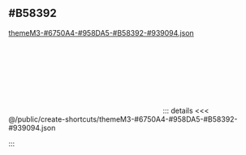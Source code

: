 ## #B58392
<coreColors :core-colors='{"primary":"#6750A4","secondary":"#958DA5","tertiary":"#B58392","neutral":"#939094"}'/>
<a target="_blank" href="/create-shortcuts/themeM3-%236750A4-%23958DA5-%23B58392-%23939094.json" download><span>themeM3-#6750A4-#958DA5-#B58392-#939094.json<svg class="feather feather-download downloadIcon icon"><use xlink:href="#dlIcon"></use></svg></span></a>
::: details
<<< @/public/create-shortcuts/themeM3-#6750A4-#958DA5-#B58392-#939094.json
<imgAnchor filename='themeM3-#6750A4-#958DA5-#B58392-#939094.dark.png' />
<imgAnchor filename='themeM3-#6750A4-#958DA5-#B58392-#939094.light.png' />

:::
